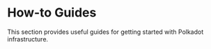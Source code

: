 # How-to Guides

This section provides useful guides for getting started with Polkadot infrastructure.
